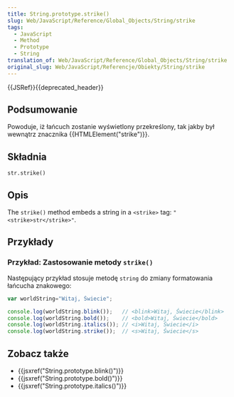 ```yaml
---
title: String.prototype.strike()
slug: Web/JavaScript/Reference/Global_Objects/String/strike
tags:
  - JavaScript
  - Method
  - Prototype
  - String
translation_of: Web/JavaScript/Reference/Global_Objects/String/strike
original_slug: Web/JavaScript/Referencje/Obiekty/String/strike
---
```

{{JSRef}}{{deprecated_header}}

## Podsumowanie

Powoduje, iż łańcuch zostanie wyświetlony przekreślony, tak jakby był wewnątrz znacznika {{HTMLElement("strike")}}.

## Składnia

    str.strike()

## Opis

The `strike()` method embeds a string in a `<strike>` tag: `"<strike>str</strike>"`.

## Przykłady

### Przykład: Zastosowanie metody `strike()`

Następujący przykład stosuje metodę `string` do zmiany formatowania łańcucha znakowego:

```js
var worldString="Witaj, Świecie";

console.log(worldString.blink());   // <blink>Witaj, Świecie</blink>
console.log(worldString.bold());    // <bold>Witaj, Świecie</bold>
console.log(worldString.italics()); // <i>Witaj, Świecie</i>
console.log(worldString.strike());  // <s>Witaj, Świecie</s>
```

## Zobacz także

- {{jsxref("String.prototype.blink()")}}
- {{jsxref("String.prototype.bold()")}}
- {{jsxref("String.prototype.italics()")}}
